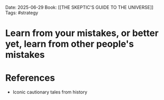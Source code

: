 Date: 2025-06-29
Book: [[THE SKEPTIC'S GUIDE TO THE UNIVERSE]]
Tags: #strategy 
# Learn from your mistakes, or better yet, learn from other people's mistakes



# References
- Iconic cautionary tales from history
